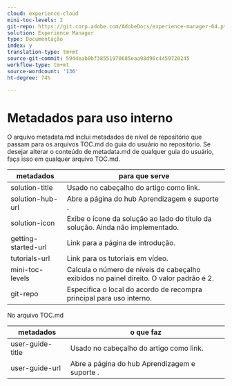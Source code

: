 ```yaml
---
cloud: experience-cloud
mini-toc-levels: 2
git-repo: https://git.corp.adobe.com/AdobeDocs/experience-manager-64.pt-BR
solution: Experience Manager
type: Documentação
index: y
translation-type: tm+mt
source-git-commit: 5944eab0bf38551970685eaa98d90c4459720245
workflow-type: tm+mt
source-wordcount: '136'
ht-degree: 74%

---
```



# Metadados para uso interno

O arquivo metadata.md inclui metadados de nível de repositório que passam para os arquivos TOC.md do guia do usuário no repositório. Se desejar alterar o conteúdo de metadata.md de qualquer guia do usuário, faça isso em qualquer arquivo TOC.md.

| metadados | para que serve |
|--- |--- |
| solution-title | Usado no cabeçalho do artigo como link. |
| solution-hub-url | Abre a página do hub Aprendizagem e suporte . |
| solution-icon | Exibe o ícone da solução ao lado do título da solução. Ainda não implementado. |
| getting-started-url | Link para a página de introdução. |
| tutorials-url | Link para os tutoriais em vídeo. |
| mini-toc-levels | Calcula o número de níveis de cabeçalho exibidos no painel direito. O valor padrão é 2. |
| git-repo | Especifica o local do acordo de recompra principal para uso interno. |

No arquivo TOC.md

| metadados | o que faz |
|--- |--- |
| user-guide-title | Usado no cabeçalho do artigo como link. |
| user-guide-url | Abre a página do hub Aprendizagem e suporte . |
